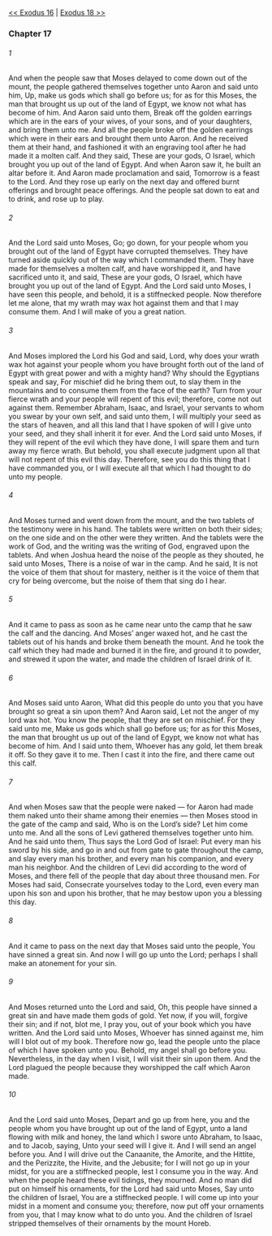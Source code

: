 [<< Exodus 16](Exodus%2016)  |  [Exodus 18 >>](Exodus%2018)

### Chapter 17
###### 1
And when the people saw that Moses delayed to come down out of the mount, the people gathered themselves together unto Aaron and said unto him, Up, make us gods which shall go before us; for as for this Moses, the man that brought us up out of the land of Egypt, we know not what has become of him. And Aaron said unto them, Break off the golden earrings which are in the ears of your wives, of your sons, and of your daughters, and bring them unto me. And all the people broke off the golden earrings which were in their ears and brought them unto Aaron. And he received them at their hand, and fashioned it with an engraving tool after he had made it a molten calf. And they said, These are your gods, O Israel, which brought you up out of the land of Egypt. And when Aaron saw it, he built an altar before it. And Aaron made proclamation and said, Tomorrow is a feast to the Lord. And they rose up early on the next day and offered burnt offerings and brought peace offerings. And the people sat down to eat and to drink, and rose up to play.

###### 2
And the Lord said unto Moses, Go; go down, for your people whom you brought out of the land of Egypt have corrupted themselves. They have turned aside quickly out of the way which I commanded them. They have made for themselves a molten calf, and have worshipped it, and have sacrificed unto it, and said, These are your gods, O Israel, which have brought you up out of the land of Egypt. And the Lord said unto Moses, I have seen this people, and behold, it is a stiffnecked people. Now therefore let me alone, that my wrath may wax hot against them and that I may consume them. And I will make of you a great nation.

###### 3
And Moses implored the Lord his God and said, Lord, why does your wrath wax hot against your people whom you have brought forth out of the land of Egypt with great power and with a mighty hand? Why should the Egyptians speak and say, For mischief did he bring them out, to slay them in the mountains and to consume them from the face of the earth? Turn from your fierce wrath and your people will repent of this evil; therefore, come not out against them. Remember Abraham, Isaac, and Israel, your servants to whom you swear by your own self, and said unto them, I will multiply your seed as the stars of heaven, and all this land that I have spoken of will I give unto your seed, and they shall inherit it for ever. And the Lord said unto Moses, if they will repent of the evil which they have done, I will spare them and turn away my fierce wrath. But behold, you shall execute judgment upon all that will not repent of this evil this day. Therefore, see you do this thing that I have commanded you, or I will execute all that which I had thought to do unto my people.

###### 4
And Moses turned and went down from the mount, and the two tablets of the testimony were in his hand. The tablets were written on both their sides; on the one side and on the other were they written. And the tablets were the work of God, and the writing was the writing of God, engraved upon the tablets. And when Joshua heard the noise of the people as they shouted, he said unto Moses, There is a noise of war in the camp. And he said, It is not the voice of them that shout for mastery, neither is it the voice of them that cry for being overcome, but the noise of them that sing do I hear.

###### 5
And it came to pass as soon as he came near unto the camp that he saw the calf and the dancing. And Moses’ anger waxed hot, and he cast the tablets out of his hands and broke them beneath the mount. And he took the calf which they had made and burned it in the fire, and ground it to powder, and strewed it upon the water, and made the children of Israel drink of it.

###### 6
And Moses said unto Aaron, What did this people do unto you that you have brought so great a sin upon them? And Aaron said, Let not the anger of my lord wax hot. You know the people, that they are set on mischief. For they said unto me, Make us gods which shall go before us; for as for this Moses, the man that brought us up out of the land of Egypt, we know not what has become of him. And I said unto them, Whoever has any gold, let them break it off. So they gave it to me. Then I cast it into the fire, and there came out this calf.

###### 7
And when Moses saw that the people were naked — for Aaron had made them naked unto their shame among their enemies — then Moses stood in the gate of the camp and said, Who is on the Lord’s side? Let him come unto me. And all the sons of Levi gathered themselves together unto him. And he said unto them, Thus says the Lord God of Israel: Put every man his sword by his side, and go in and out from gate to gate throughout the camp, and slay every man his brother, and every man his companion, and every man his neighbor. And the children of Levi did according to the word of Moses, and there fell of the people that day about three thousand men. For Moses had said, Consecrate yourselves today to the Lord, even every man upon his son and upon his brother, that he may bestow upon you a blessing this day.

###### 8
And it came to pass on the next day that Moses said unto the people, You have sinned a great sin. And now I will go up unto the Lord; perhaps I shall make an atonement for your sin.

###### 9
And Moses returned unto the Lord and said, Oh, this people have sinned a great sin and have made them gods of gold. Yet now, if you will, forgive their sin; and if not, blot me, I pray you, out of your book which you have written. And the Lord said unto Moses, Whoever has sinned against me, him will I blot out of my book. Therefore now go, lead the people unto the place of which I have spoken unto you. Behold, my angel shall go before you. Nevertheless, in the day when I visit, I will visit their sin upon them. And the Lord plagued the people because they worshipped the calf which Aaron made.

###### 10
And the Lord said unto Moses, Depart and go up from here, you and the people whom you have brought up out of the land of Egypt, unto a land flowing with milk and honey, the land which I swore unto Abraham, to Isaac, and to Jacob, saying, Unto your seed will I give it. And I will send an angel before you. And I will drive out the Canaanite, the Amorite, and the Hittite, and the Perizzite, the Hivite, and the Jebusite; for I will not go up in your midst, for you are a stiffnecked people, lest I consume you in the way. And when the people heard these evil tidings, they mourned. And no man did put on himself his ornaments, for the Lord had said unto Moses, Say unto the children of Israel, You are a stiffnecked people. I will come up into your midst in a moment and consume you; therefore, now put off your ornaments from you, that I may know what to do unto you. And the children of Israel stripped themselves of their ornaments by the mount Horeb.
